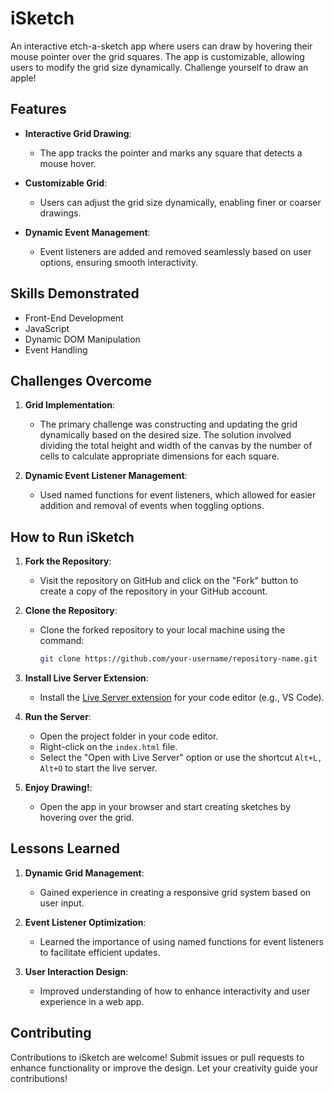 # iSketch

An interactive etch-a-sketch app where users can draw by hovering their mouse pointer over the grid squares. The app is customizable, allowing users to modify the grid size dynamically. Challenge yourself to draw an apple!

## Features

- **Interactive Grid Drawing**:
  - The app tracks the pointer and marks any square that detects a mouse hover.

- **Customizable Grid**:
  - Users can adjust the grid size dynamically, enabling finer or coarser drawings.

- **Dynamic Event Management**:
  - Event listeners are added and removed seamlessly based on user options, ensuring smooth interactivity.

## Skills Demonstrated

- Front-End Development
- JavaScript
- Dynamic DOM Manipulation
- Event Handling

## Challenges Overcome

1. **Grid Implementation**:
   - The primary challenge was constructing and updating the grid dynamically based on the desired size. The solution involved dividing the total height and width of the canvas by the number of cells to calculate appropriate dimensions for each square.

2. **Dynamic Event Listener Management**:
   - Used named functions for event listeners, which allowed for easier addition and removal of events when toggling options.

## How to Run iSketch

1. **Fork the Repository**:
   - Visit the repository on GitHub and click on the "Fork" button to create a copy of the repository in your GitHub account.

2. **Clone the Repository**:
   - Clone the forked repository to your local machine using the command:
     ```bash
     git clone https://github.com/your-username/repository-name.git
     ```

3. **Install Live Server Extension**:
   - Install the [Live Server extension](https://marketplace.visualstudio.com/items?itemName=ritwickdey.LiveServer) for your code editor (e.g., VS Code).

4. **Run the Server**:
   - Open the project folder in your code editor.
   - Right-click on the `index.html` file.
   - Select the "Open with Live Server" option or use the shortcut `Alt+L, Alt+O` to start the live server.

5. **Enjoy Drawing!**:
   - Open the app in your browser and start creating sketches by hovering over the grid.

## Lessons Learned

1. **Dynamic Grid Management**:
   - Gained experience in creating a responsive grid system based on user input.

2. **Event Listener Optimization**:
   - Learned the importance of using named functions for event listeners to facilitate efficient updates.

3. **User Interaction Design**:
   - Improved understanding of how to enhance interactivity and user experience in a web app.

## Contributing

Contributions to iSketch are welcome! Submit issues or pull requests to enhance functionality or improve the design. Let your creativity guide your contributions!

